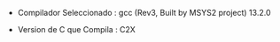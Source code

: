 * Compilador Seleccionado : gcc (Rev3, Built by MSYS2 project) 13.2.0

* Version de C que Compila : C2X

